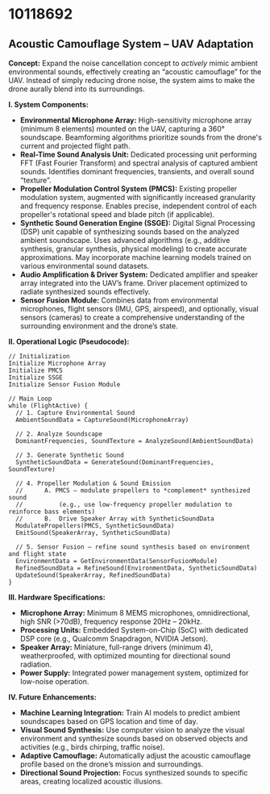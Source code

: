 # 10118692

## Acoustic Camouflage System – UAV Adaptation

**Concept:** Expand the noise cancellation concept to *actively* mimic ambient environmental sounds, effectively creating an “acoustic camouflage” for the UAV. Instead of simply reducing drone noise, the system aims to make the drone aurally blend into its surroundings.

**I. System Components:**

*   **Environmental Microphone Array:** High-sensitivity microphone array (minimum 8 elements) mounted on the UAV, capturing a 360° soundscape. Beamforming algorithms prioritize sounds from the drone's current and projected flight path.
*   **Real-Time Sound Analysis Unit:** Dedicated processing unit performing FFT (Fast Fourier Transform) and spectral analysis of captured ambient sounds. Identifies dominant frequencies, transients, and overall sound “texture”.
*   **Propeller Modulation Control System (PMCS):**  Existing propeller modulation system, augmented with significantly increased granularity and frequency response. Enables precise, independent control of each propeller's rotational speed and blade pitch (if applicable).
*   **Synthetic Sound Generation Engine (SSGE):** Digital Signal Processing (DSP) unit capable of synthesizing sounds based on the analyzed ambient soundscape.  Uses advanced algorithms (e.g., additive synthesis, granular synthesis, physical modeling) to create accurate approximations.  May incorporate machine learning models trained on various environmental sound datasets.
*   **Audio Amplification & Driver System:** Dedicated amplifier and speaker array integrated into the UAV’s frame. Driver placement optimized to radiate synthesized sounds effectively.
*   **Sensor Fusion Module:** Combines data from environmental microphones, flight sensors (IMU, GPS, airspeed), and optionally, visual sensors (cameras) to create a comprehensive understanding of the surrounding environment and the drone’s state.

**II. Operational Logic (Pseudocode):**

```pseudocode
// Initialization
Initialize Microphone Array
Initialize PMCS
Initialize SSGE
Initialize Sensor Fusion Module

// Main Loop
while (FlightActive) {
  // 1. Capture Environmental Sound
  AmbientSoundData = CaptureSound(MicrophoneArray)

  // 2. Analyze Soundscape
  DominantFrequencies, SoundTexture = AnalyzeSound(AmbientSoundData)

  // 3. Generate Synthetic Sound
  SyntheticSoundData = GenerateSound(DominantFrequencies, SoundTexture)

  // 4. Propeller Modulation & Sound Emission
  //      A. PMCS – modulate propellers to *complement* synthesized sound
  //          (e.g., use low-frequency propeller modulation to reinforce bass elements)
  //      B.  Drive Speaker Array with SyntheticSoundData
  ModulatePropellers(PMCS, SyntheticSoundData)
  EmitSound(SpeakerArray, SyntheticSoundData)

  // 5. Sensor Fusion – refine sound synthesis based on environment and flight state
  EnvironmentData = GetEnvironmentData(SensorFusionModule)
  RefinedSoundData = RefineSound(EnvironmentData, SyntheticSoundData)
  UpdateSound(SpeakerArray, RefinedSoundData)
}
```

**III. Hardware Specifications:**

*   **Microphone Array:** Minimum 8 MEMS microphones, omnidirectional, high SNR (>70dB), frequency response 20Hz – 20kHz.
*   **Processing Units:** Embedded System-on-Chip (SoC) with dedicated DSP core (e.g., Qualcomm Snapdragon, NVIDIA Jetson).
*   **Speaker Array:** Miniature, full-range drivers (minimum 4), weatherproofed, with optimized mounting for directional sound radiation.
*   **Power Supply:** Integrated power management system, optimized for low-noise operation.

**IV. Future Enhancements:**

*   **Machine Learning Integration:** Train AI models to predict ambient soundscapes based on GPS location and time of day.
*   **Visual Sound Synthesis:**  Use computer vision to analyze the visual environment and synthesize sounds based on observed objects and activities (e.g., birds chirping, traffic noise).
*   **Adaptive Camouflage:** Automatically adjust the acoustic camouflage profile based on the drone’s mission and surroundings.
*   **Directional Sound Projection:** Focus synthesized sounds to specific areas, creating localized acoustic illusions.